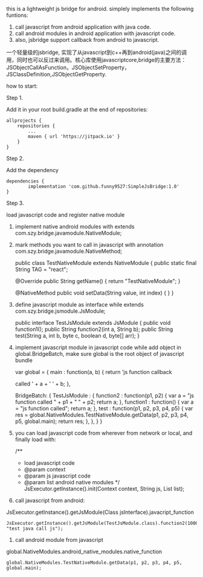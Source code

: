 this is a lightweight js bridge for android. simplely implements the following funtions:
1. call javascript from android application with java code.
2. call android modules in android application with javascript code.
3. also, jsbridge support callback from android to javascript.

 一个轻量级的jsbridge, 实现了从javascript到c++再到android(java)之间的调用，同时也可以反过来调用。核心库使用javascriptcore,bridge的主要方法：JSObjectCallAsFunction，JSObjectSetProperty，JSClassDefinition,JSObjectGetProperty.

how to start:

Step 1.

Add it in your root build.gradle at the end of repositories:

    allprojects {
    	repositories {
    		...
    		maven { url 'https://jitpack.io' }
    	}
    }

Step 2.

Add the dependency

    dependencies {
            implementation 'com.github.funny9527:SimpleJsBridge:1.0'
    }

Step 3.

load javascript code and register native module

1. implement native android modules with extends com.szy.bridge.javamodule.NativeModule;
2. mark methods you want to call in javascript with annotation com.szy.bridge.javamodule.NativeMethod;

    public class TestNativeModule extends NativeModule {
    public static final String TAG = "react";

    @Override
    public String getName() {
        return "TestNativeModule";
    }

    @NativeMethod
    public void setData(String value, int index) {
    }
    }

1. define javascript module as interface while extends com.szy.bridge.jsmodule.JsModule;

    public interface TestJsModule extends JsModule {
    public void function1();
    public String function2(int a, String b);
    public String test(String a, int b, byte c, boolean d, byte[] arr);
    }

1. implement javascript module in javascript code while add object in global.BridgeBatch, make sure global is the root object of javascript bundle

    var global = {
    main : function(a, b) {
        return 'js function callback <main> called ' + a + '  ' + b;
    },
    
    BridgeBatch: {
         TestJsModule : {
             function2 : function(p1, p2) {
                         var a = "js function <function2> called " + p1 + " " + p2;
                         return a;
                     },
             function1 : function() {
                         var a = "js function <function1> called";
                         return a;
                     },
             test : function(p1, p2, p3, p4, p5) {
                     var res = global.NativeModules.TestNativeModule.getData(p1, p2, p3, p4, p5, global.main);
                     return res;
                 },
         },
    }
    }

1. you can load javascript code from wherever from network or local, and finally load with:

     /**
     * load javascript code
     * @param context
     * @param js javascript code
     * @param list android native modules
     */
      JsExecutor.getInstance().init(Context context, String js, List<NativeModule> list);

1. call javascript from android:

  JsExecutor.getInstance().getJsModule(Class<T> jsInterface).javacript_function

    JsExecutor.getInstance().getJsModule(TestJsModule.class).function2(1000, "test java call js");

1. call android module from javascript

  global.NativeModules.android_native_modules.native_function  

    global.NativeModules.TestNativeModule.getData(p1, p2, p3, p4, p5, global.main);
